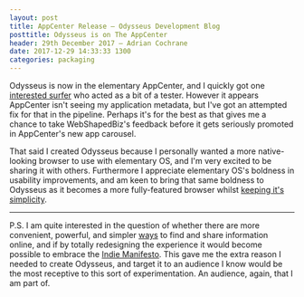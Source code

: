 ```yaml
---
layout: post
title: AppCenter Release — Odysseus Development Blog
posttitle: Odysseus is on The AppCenter
header: 29th December 2017 — Adrian Cochrane
date: 2017-12-29 14:33:33 1300
categories: packaging
---
```


Odysseus is now in the elementary AppCenter, and I quickly got one [interested surfer](https://github.com/WebShapedBiz) who acted as a bit of a tester. However it appears AppCenter isn't seeing my application metadata, but I've got an attempted fix for that in the pipeline. Perhaps it's for the best as that gives me a chance to take WebShapedBiz's feedback before it gets seriously promoted in AppCenter's new app carousel.

That said I created Odysseus because I personally wanted a more native-looking browser to use with elementary OS, and I'm very excited to be sharing it with others. Furthermore I appreciate elementary OS's boldness in usability improvements, and am keen to bring that same boldness to Odysseus as it becomes a more fully-featured browser whilst [keeping it's simplicity](https://elementary.io/docs/human-interface-guidelines#design-philosophy).

---

P.S. I am quite interested in the question of whether there are more convenient, powerful, and simpler [ways](https://github.com/alcinnz/Project-Scavange) to find and share information online, and if by totally redesigning the experience it would become possible to embrace the [Indie Manifesto](https://ind.ie/ethical-design/). This gave me the extra reason I needed to create Odysseus, and target it to an audience I know would be the most receptive to this sort of experimentation. An audience, again, that I am part of. 
